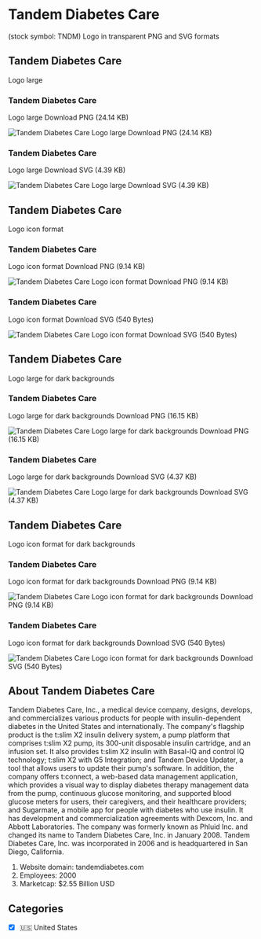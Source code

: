 # Tandem Diabetes Care
 (stock symbol: TNDM) Logo in transparent PNG and SVG formats

## Tandem Diabetes Care
 Logo large

### Tandem Diabetes Care
 Logo large Download PNG (24.14 KB)

![Tandem Diabetes Care
 Logo large Download PNG (24.14 KB)](/img/orig/TNDM_BIG-e03c3a68.png)

### Tandem Diabetes Care
 Logo large Download SVG (4.39 KB)

![Tandem Diabetes Care
 Logo large Download SVG (4.39 KB)](/img/orig/TNDM_BIG-6c29aa83.svg)

## Tandem Diabetes Care
 Logo icon format

### Tandem Diabetes Care
 Logo icon format Download PNG (9.14 KB)

![Tandem Diabetes Care
 Logo icon format Download PNG (9.14 KB)](/img/orig/TNDM-ac3aaee0.png)

### Tandem Diabetes Care
 Logo icon format Download SVG (540 Bytes)

![Tandem Diabetes Care
 Logo icon format Download SVG (540 Bytes)](/img/orig/TNDM-bd15cd87.svg)

## Tandem Diabetes Care
 Logo large for dark backgrounds

### Tandem Diabetes Care
 Logo large for dark backgrounds Download PNG (16.15 KB)

![Tandem Diabetes Care
 Logo large for dark backgrounds Download PNG (16.15 KB)](/img/orig/TNDM_BIG.D-300faf5e.png)

### Tandem Diabetes Care
 Logo large for dark backgrounds Download SVG (4.37 KB)

![Tandem Diabetes Care
 Logo large for dark backgrounds Download SVG (4.37 KB)](/img/orig/TNDM_BIG.D-f3028584.svg)

## Tandem Diabetes Care
 Logo icon format for dark backgrounds

### Tandem Diabetes Care
 Logo icon format for dark backgrounds Download PNG (9.14 KB)

![Tandem Diabetes Care
 Logo icon format for dark backgrounds Download PNG (9.14 KB)](/img/orig/TNDM.D-01c40a1c.png)

### Tandem Diabetes Care
 Logo icon format for dark backgrounds Download SVG (540 Bytes)

![Tandem Diabetes Care
 Logo icon format for dark backgrounds Download SVG (540 Bytes)](/img/orig/TNDM.D-73984c97.svg)

## About Tandem Diabetes Care


Tandem Diabetes Care, Inc., a medical device company, designs, develops, and commercializes various products for people with insulin-dependent diabetes in the United States and internationally. The company's flagship product is the t:slim X2 insulin delivery system, a pump platform that comprises t:slim X2 pump, its 300-unit disposable insulin cartridge, and an infusion set. It also provides t:slim X2 insulin with Basal-IQ and control IQ technology; t:slim X2 with G5 Integration; and Tandem Device Updater, a tool that allows users to update their pump's software. In addition, the company offers t:connect, a web-based data management application, which provides a visual way to display diabetes therapy management data from the pump, continuous glucose monitoring, and supported blood glucose meters for users, their caregivers, and their healthcare providers; and Sugarmate, a mobile app for people with diabetes who use insulin. It has development and commercialization agreements with Dexcom, Inc. and Abbott Laboratories. The company was formerly known as Phluid Inc. and changed its name to Tandem Diabetes Care, Inc. in January 2008. Tandem Diabetes Care, Inc. was incorporated in 2006 and is headquartered in San Diego, California.

1. Website domain: tandemdiabetes.com
2. Employees: 2000
3. Marketcap: $2.55 Billion USD


## Categories
- [x] 🇺🇸 United States
